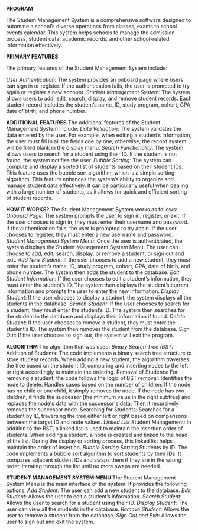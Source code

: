 **PROGRAM**

The Student Management System is a comprehensive software designed to automate a school’s diverse operations from classes, exams to school events calendar. This system helps schools to manage the admission process, student data, academic records, and other school-related information effectively.

**PRIMARY FEATURES**

The primary features of the Student Management System include:

_User Authentication_: The system provides an onboard page where users can sign in or register. If the authentication fails, the user is prompted to try again or register a new account.
_Student Management System_: The system allows users to add, edit, search, display, and remove student records. Each student record includes the student’s name, ID, study program, cohort, GPA, date of birth, and phone number.

**ADDITIONAL FEATURES**
The additional features of the Student Management System include:
_Data Validation_: The system validates the data entered by the user. For example, when editing a student’s information, the user must fill in all the fields one by one; otherwise, the record system will be filled blank in the display menu.
_Search Functionality_: The system allows users to search for a student using their ID. If the student is not found, the system notifies the user.
_Bubble Sorting_:  The system can compute and display a sorted list of students based on their student IDs. This feature uses the bubble sort algorithm, which is a simple sorting algorithm. This feature enhances the system’s ability to organize and manage student data effectively. It can be particularly useful when dealing with a large number of students, as it allows for quick and efficient sorting of student records.

**HOW IT WORKS?**
The Student Management System works as follows:
_Onboard Page_: The system prompts the user to sign in, register, or exit. If the user chooses to sign in, they must enter their username and password. If the authentication fails, the user is prompted to try again. If the user chooses to register, they must enter a new username and password.
_Student Management System Menu_: Once the user is authenticated, the system displays the Student Management System Menu. The user can choose to add, edit, search, display, or remove a student, or sign out and exit.
_Add New Student_: If the user chooses to add a new student, they must enter the student’s name, ID, study program, cohort, GPA, date of birth, and phone number. The system then adds the student to the database.
_Edit Student Information_: If the user chooses to edit a student’s information, they must enter the student’s ID. The system then displays the student’s current information and prompts the user to enter the new information.
_Display Student_: If the user chooses to display a student, the system displays all the students in the database.
_Search Student_: If the user chooses to search for a student, they must enter the student’s ID. The system then searches for the student in the database and displays their information if found.
_Delete Student_: If the user chooses to remove a student, they must enter the student’s ID. The system then removes the student from the database.
_Sign Out_: If the user chooses to sign out, the system will exit the program.

**ALGORITHM**
The algorithm that was used:
_Binary Search Tree (BST)_
Addition of Students: The code implements a binary search tree structure to store student records. When adding a new student, the algorithm traverses the tree based on the student ID, comparing and inserting nodes to the left or right accordingly to maintain the ordering.
Removal of Students: For removing a student, the code follows the logic of BST removal:
Identifies the node to delete.
Handles cases based on the number of children:
If the node has no child or one child, it simply removes the node.
If the node has two children, it finds the successor (the minimum value in the right subtree) and replaces the node's data with the successor's data. Then it recursively removes the successor node.
Searching for Students: Searches for a student by ID, traversing the tree either left or right based on comparisons between the target ID and node values.
_Linked List_
Student Management: In addition to the BST, a linked list is used to maintain the insertion order of students.
When adding a student, a node is created and linked to the head of the list.
During the display or sorting process, this linked list helps maintain the order of insertion.
_Bubble Sorting_
Sorting Students by ID: The code implements a bubble sort algorithm to sort students by their IDs.
It compares adjacent student IDs and swaps them if they are in the wrong order, iterating through the list until no more swaps are needed.

**STUDENT MANAGEMENT SYSTEM MENU**
The Student Management System Menu is the main interface of the system. It provides the following options:
_Add Student_: The user can add a new student to the database.
_Edit Student_: Allows the user to edit a student’s information.
_Search Student_: Allows the user to search for a student using their ID.
_Display Student_: The user can view all the students in the database.
_Remove Student_: Allows the user to remove a student from the database.
_Sign Out and Exit_: Allows the user to sign out and exit the system.

